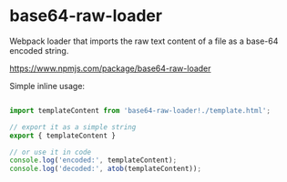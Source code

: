 # base64-raw-loader

Webpack loader that imports the raw text content of a file as a base-64 encoded string.

https://www.npmjs.com/package/base64-raw-loader

Simple inline usage:

```javascript

import templateContent from 'base64-raw-loader!./template.html';

// export it as a simple string
export { templateContent }

// or use it in code
console.log('encoded:', templateContent);
console.log('decoded:', atob(templateContent));

```
